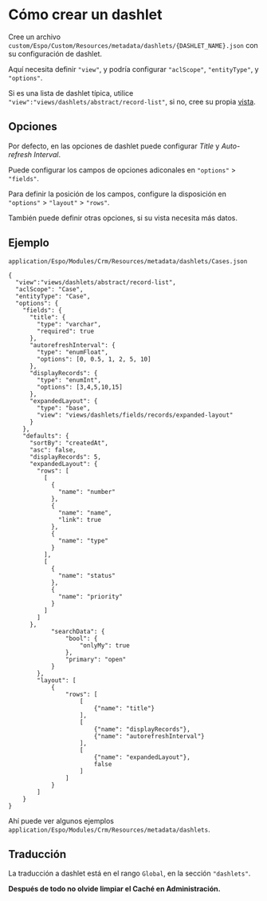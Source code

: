 # Cómo crear un dashlet

Cree un archivo `custom/Espo/Custom/Resources/metadata/dashlets/{DASHLET_NAME}.json` con su configuración de dashlet.

Aquí necesita definir `"view"`, y podría configurar `"aclScope"`, `"entityType"`, y `"options"`.

Si es una lista de dashlet típica, utilice `"view":"views/dashlets/abstract/record-list"`, si no, cree su propia [vista](custom-views.md). 

## Opciones
Por defecto, en las opciones de dashlet puede configurar _Title_ y _Auto-refresh Interval_.

Puede configurar los campos de opciones adiconales en `"options"` > `"fields"`.

Para definir la posición de los campos, configure la disposición en `"options"` > `"layout"` > `"rows"`.

También puede definir otras opciones, si su vista necesita más datos.

## Ejemplo

`application/Espo/Modules/Crm/Resources/metadata/dashlets/Cases.json`

```
{
  "view":"views/dashlets/abstract/record-list",
  "aclScope": "Case",
  "entityType": "Case",
  "options": {
    "fields": {
      "title": {
        "type": "varchar",
        "required": true
      },
      "autorefreshInterval": {
        "type": "enumFloat",
        "options": [0, 0.5, 1, 2, 5, 10]
      },
      "displayRecords": {
        "type": "enumInt",
        "options": [3,4,5,10,15]
      },
      "expandedLayout": {
        "type": "base",
        "view": "views/dashlets/fields/records/expanded-layout"
      }
    },
    "defaults": {
      "sortBy": "createdAt",
      "asc": false,
      "displayRecords": 5,
      "expandedLayout": {
        "rows": [
          [
            {
              "name": "number"
            },
            {
              "name": "name",
              "link": true
            },
            {
              "name": "type"
            }
          ],
          [
            {
              "name": "status"
            },
            {
              "name": "priority"
            }
          ]
        ]
      },
            "searchData": {
                "bool": {
                    "onlyMy": true
                },
                "primary": "open"
            }
        },
        "layout": [
            {
                "rows": [
                    [
                        {"name": "title"}
                    ],
                    [
                        {"name": "displayRecords"},
                        {"name": "autorefreshInterval"}
                    ],
                    [
                        {"name": "expandedLayout"},
                        false
                    ]
                ]
            }
        ]
    }
}
```

Ahí puede ver algunos ejemplos `application/Espo/Modules/Crm/Resources/metadata/dashlets`.

## Traducción

La traducción a dashlet está en el rango `Global`, en la sección `"dashlets"`.

__Después de todo no olvide limpiar el Caché en Administración.__

